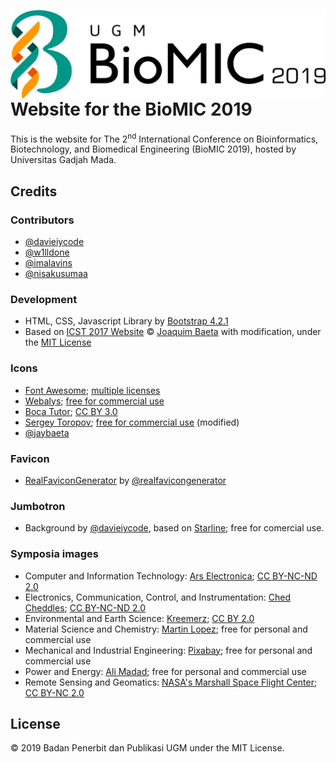 <a href="http://biomic.ugm.ac.id/2019/"><img src="https://github.com/bppugm/biomic-2019/blob/master/images/logos/logo.svg" height="142px" align="right"></a>

# Website for the BioMIC 2019

This is the website for The 2<sup>nd</sup> International Conference on Bioinformatics, Biotechnology, and Biomedical Engineering  (BioMIC 2019), hosted by Universitas Gadjah Mada.

## Credits

### Contributors

+ [@davieiycode](https://github.com/davieiycode)
+ [@w1lldone](https://github.com/w1lldone)
+ [@imalavins](https://github.com/imalavins)
+ [@nisakusumaa](https://github.com/nisakusumaa)

### Development

+ HTML, CSS, Javascript Library by [Bootstrap 4.2.1](https://getbootstrap.com/docs/4.2/)
+ Based on [ICST 2017 Website](https://github.com/jaybaeta/icst-2017) © [Joaquim Baeta](https://github.com/jaybaeta/) with modification, under the [MIT License](https://github.com/jaybaeta/icst-2017/blob/master/LICENSE.md)

### Icons

+ [Font Awesome](http://fontawesome.io); [multiple licenses](http://fontawesome.io/license/)
+ [Webalys](https://www.iconfinder.com/webalys); [free for commercial use](https://www.iconfinder.com/iconsets/kameleon-free-pack-rounded)
+ [Boca Tutor](https://www.iconfinder.com/bocatutor); [CC BY 3.0](https://creativecommons.org/licenses/by/3.0/)
+ [Sergey Toropov](https://www.iconfinder.com/Sergt); [free for commercial use](https://www.iconfinder.com/iconsets/file-extension-3) (modified)
+ [@jaybaeta](https://github.com/jaybaeta)

### Favicon

+ [RealFaviconGenerator](http://realfavicongenerator.net/) by [@realfavicongenerator](https://github.com/realfavicongenerator)

### Jumbotron

+ Background by [@davieiycode](https://github.com/davieiycode), based on [Starline](https://www.freepik.com/free-vector/halftone-texture-frame-with-text-space_2543378.htm); free for comercial use.


### Symposia images

+ Computer and Information Technology: [Ars Electronica](https://flic.kr/p/NLBeFd); [CC BY-NC-ND 2.0](https://creativecommons.org/licenses/by-nc-nd/2.0/)
+ Electronics, Communication, Control, and Instrumentation: [Ched Cheddles](https://flic.kr/p/9773UW); [CC BY-NC-ND 2.0](https://creativecommons.org/licenses/by-nc-nd/2.0/)
+ Environmental and Earth Science: [Kreemerz](https://flic.kr/p/27f3hV5); [CC BY 2.0](https://creativecommons.org/licenses/by/2.0/)
+ Material Science and Chemistry: [Martin Lopez](https://www.pexels.com/photo/two-test-tubes-954585/); free for personal and commercial use
+ Mechanical and Industrial Engineering: [Pixabay](https://www.pexels.com/photo/gray-and-gold-steel-gears-159275/); free for personal and commercial use
+ Power and Energy: [Ali Madad](https://www.pexels.com/photo/people-in-boat-near-water-dam-1259924/); free for personal and commercial use
+ Remote Sensing and Geomatics: [NASA's Marshall Space Flight Center](https://flic.kr/p/UyzZWb); [CC BY-NC 2.0](https://creativecommons.org/licenses/by-nc/2.0/)


## License

© 2019 Badan Penerbit dan Publikasi UGM under the MIT License.
